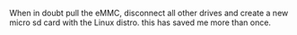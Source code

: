 When in doubt pull the eMMC, disconnect all other drives and create a new micro sd card with the Linux distro. this has saved me more than once. 
